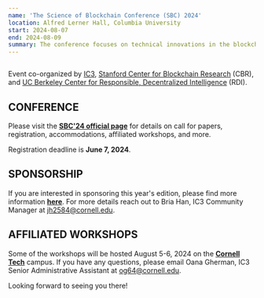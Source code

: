```yaml
---
name: 'The Science of Blockchain Conference (SBC) 2024'
location: Alfred Lerner Hall, Columbia University
start: 2024-08-07
end: 2024-08-09
summary: The conference focuses on technical innovations in the blockchain ecosystem, and brings together researchers and practioners working in the space. We are interested in the application of cryptography, decentralized protocols, formal  methods, and empirical analysis, to improving the security and scalability of blockchain deployments. We aim to foster collaboration among practitioners and researchers working on blockchain protocol development, cryptography, distributed systems, secure computing, crypto-economics, and economic risk analysis.
---
```



<div class="ui piled segment">
  <img class="ui centered image" src="../images/events/SBC2024/SBC 2024.Jpg" alt="" />
</div>


Event co-organized by <a href="https://www.initc3.org/">IC3</a>, <a href="http://cbr.stanford.edu">Stanford Center for Blockchain Research</a> (CBR), and <a href="https://rdi.berkeley.edu/">UC Berkeley Center for Responsible, Decentralized Intelligence</a> (RDI). 

## CONFERENCE ##

Please visit the <a href="https://www.sbc-conference.com/"><strong>SBC'24 official page</strong></a> for details on call for papers, registration, accommodations, affiliated workshops, and more. 

Registration deadline is <strong>June 7, 2024</strong>.

## SPONSORSHIP

If you are interested in sponsoring this year's edition, please find more information <a href="https://drive.google.com/file/d/1Siqc_79Op_A_8RxEV9WZmakgV6X3WuPy/view?usp=sharing"><strong>here</strong></a>. For more details reach out to Bria Han, IC3 Community Manager at <a href="mailto:jh2584@cornell.edu">jh2584@cornell.edu</a>. 

## AFFILIATED WORKSHOPS

Some of the workshops will be hosted August 5-6, 2024 on the <a href="https://tech.cornell.edu/"><strong>Cornell Tech</strong></a> campus. If you have any questions, please email Oana Gherman, IC3 Senior Administrative Assistant at <a href="mailto:og64@cornell.edu">og64@cornell.edu</a>. 

Looking forward to seeing you there!
